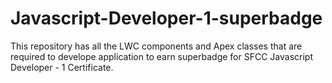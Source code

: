 # Javascript-Developer-1-superbadge
This repository has all the LWC components and Apex classes that are required to develope application to earn superbadge for SFCC Javascript Developer - 1 Certificate.